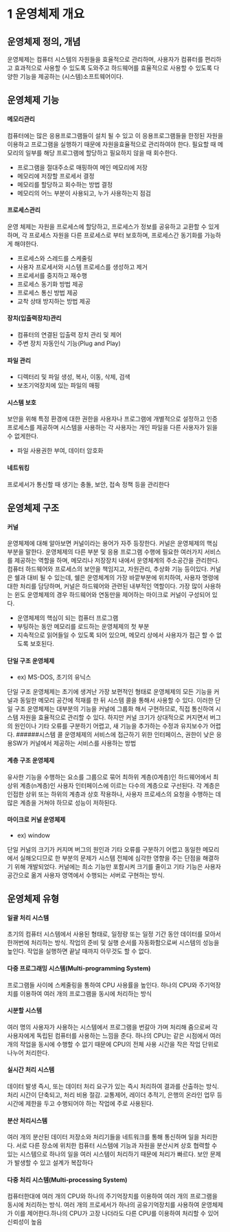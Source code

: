 1 운영체제 개요
==
## 운영체제 정의, 개념
운영체제는 컴퓨터 시스템의 자원들을 효율적으로 관리하며, 사용자가 컴퓨터를 편리하고 효과적으로 사용할 수 있도록 도와주고 하드웨어를 효율적으로 사용할 수 있도록 다양한 기능을 제공하는 (시스템)소프트웨어이다.


## 운영체제 기능

#### 메모리관리
컴퓨터에는 많은 응용프로그램들이 설치 될 수 있고 이 응용프로그램들을 한정된 자원을 이용하고 프로그램을 실행하기 때문에 자원을효율적으로 관리하여야 한다. 필요할 때 메모리의 일부를 해당 프로그램에 할당하고 필요하지 않을 때 회수한다.
- 프로그램을 절대주소로 매핑하여 메인 메모리에 저장
- 메모리에 저장할 프로세서 결정
- 메모리를 할당하고 회수하는 방법 결정
- 메모리의 어느 부분이 사용되고, 누가 사용하는지 점검

#### 프로세스관리
운영 체제는 자원을 프로세스에 할당하고, 프로세스가 정보를 공유하고 교환할 수 있게 하며, 각 프로세스 자원을 다른 프로세스로	부터 보호하며, 프로세스간 동기화를 가능하게 해야한다.

- 프로세스와 스레드를 스케줄링
- 사용자 프로세서와 시스템 프로세스를 생성하고 제거
- 프로세서를 중지하고 재수행
- 프로세스 동기화 방법 제공
- 프로세스 통신 방법 제공
- 교착 상태 방지하는 방법 제공

#### 장치(입출력장치)관리
- 컴퓨터의 연결된 입출력 장치 관리 및 제어
- 주변 장치 자동인식 기능(Plug and Play)

#### 파일 관리
- 디렉터리 및 파일 생성, 복사, 이동, 삭제, 검색
- 보조기억장치에 있는 파일의 매핑
	
#### 시스템 보호
보안을 위해 특정 환경에 대한 권한을 사용자나 프로그램에 개별적으로 설정하고 인증 프로세스를 제공하며 시스템을 사용하는
각 사용자는 개인 파일을 다른 사용자가 읽을 수 없게한다.
- 파일 사용권한 부여, 데이터 암호화

#### 네트워킹
프로세서가 통신할 때 생기는 충돌, 보안, 접속 정책 등을 관리한다 


## 운영체제 구조

#### 커널
운영체제에 대해 알아보면 커널이라는 용어가 자주 등장한다. 커널은 운영체제의 핵심 부분을 말한다. 운영체제의 다른 부분 및 응용 프로그램 수행에 필요한 여러가지 서비스를 제공하는 역할을 하며, 메모리나 저장장치 내에서 운영체계의 주소공간을 관리한다.
컴퓨터 하드웨어와 프로세스의 보안을 책임지고, 자원관리, 추상화 기능 등이있다. 커널은 쉘과 대비 될 수 있는데, 쉘은 운영체계의 가장 바깥부분에 위치하여, 사용자 명령에 대한 처리를 담당하며, 커널은 하드웨어와 관련된 내부적인 역할이다.
가장 많이 사용하는 윈도 운영체제의 경우 하드웨어와 연동만을 제어하는 마이크로 커널이 구성되어 있다.

- 운영체제의 핵심이 되는 컴퓨터 프로그램
- 부팅하는 동안 메모리를 로드하는 운영체제의 첫 부분
- 지속적으로 읽어들일 수 있도록 되어 있으며, 메모리 상에서 사용자가 접근 할 수 없도록 보호된다.

#### 단일 구조 운영체제
- ex) MS-DOS, 초기의 유닉스

단일 구조 운영체제는 초기에 생겨난 가장 보편적인 형태로 운영체제의 모든 기능을 커널과 동일한 메모리 공간에 적재를 한 뒤 시스템 콜을 통해서 사용할 수 있다. 
이러한 단일 구조 운영체제는 대부분의 기능을 커널에 그룹화 해서 구현하므로, 직접 통신하여 시스템 자원을 효율적으로 관리할 수 있다.
하지만 커널 크기가 상대적으로 커지면서 버그의 원인이나 기타 오류를 구분하기 어렵고, 새 기능을 추가하는 수정과 유지보수가 어렵다.
######시스템 콜
운영체제의 서비스에 접근하기 위한 인터페이스, 권한이 낮은 응용SW가 커널에서 제공하는 서비스를 사용하는 방법

#### 계층 구조 운영체제
유사한 기능을 수행하는 요소를 그룹으로 묶어 최하위 계층(0계층)인 하드웨어에서 최상위 계층(n계층)인 사용자 인터페이스에 이르는 다수의 계층으로 구선된다.
각 계층은 인접한 상위 또는 하위의 계층과 상호 작용하나, 사용자 프로세스의 요청을 수행하는 데 많은 계층을 거쳐야 하므로 성능이 저하된다.

#### 마이크로 커널 운영체제
- ex) window

단일 커널의 크기가 커지며 버그의 원인과 기타 오류를 구분하기 어렵고 동일한 메모리에서 실해오디므로 한 부분의 문제가 시스템 전체에 심각한 영향을 주는 단점을 해결하기 위해 개발되었다.
커널에는 최소 기능만 포함시켜 크기를 줄이고 기타 기능은 사용자 공간으로 옮겨 사용자 영역에서 수행되는 서버로 구현하는 방식.

## 운영체제 유형

#### 일괄 처리 시스템
초기의 컴퓨터 시스템에서 사용된 형태로, 일정량 또는 일정 기간 동안 데이터를 모아서 한꺼번에 처리하는 방식. 작업의 준비 및 실행 순서를 자동화함으로써 시스템의 성능을 높인다. 작업을 실행하면 끝날 때까지 아무것도 할 수 없다.
#### 다중 프로그래밍 시스템(Multi-programming System)
프로그램들 사이에 스케줄링을 통하여 CPU 사용률을 높인다. 하나의 CPU와 주기억장치를 이용하여 여러 개의 프로그램을 동시에 처리하는 방식
#### 시분할 시스템
여러 명의 사용자가 사용하는 시스템에서 프로그램을 번갈아 가며 처리해 줌으로써 각 사용자에게 독립된 컴퓨터를 사용하는 느낌을 준다. 하나의 CPU는 같은 시점에서 여러 개의 작업을 동시에 수행할 수 없기 때문에 CPU의 전체 사용 시간을 작은 작업 단위로 나누어 처리한다.
#### 실시간 처리 시스템
데이터 발생 즉시, 또는 데이터 처리 요구가 있는 즉시 처리하여 결과를 산출하는 방식. 처리 시간이 단축되고, 처리 비용 절감. 교통제어, 레이더 추적기, 은행의 온라인 업무 등 시간에 제한을 두고 수행되어야 하는 작업에 주로 사용된다.
#### 분산 처리시스템
여러 개의 분산된 데이터 저장소와 처리기들을 네트워크를 통해 통신하며 일을 처리한다. 서로 다른 장소에 위치한 컴퓨터 시스템에 기능과 자원을 분산시켜 상호 협력할 수 있는 시스템으로 하나의 일을 여러 시스템이 처리하기 때문에 처리가 빠르다. 보안 문제가 발생할 수 있고 설계가 복잡하다
#### 다중 처리 시스템(Multi-processing System)
컴퓨터한대에 여러 개의 CPU와 하나의 주기억장치를 이용하여 여러 개의 프로그램을 동시에 처리하는 방식. 여러 개의 프로세서가 하나의 공유기억장치를 사용하여 운영체제가 이를 제어한다.하나의 CPU가 고장 나더라도 다른 CPU를 이용하여 처리할 수 있어 신뢰성이 높음



